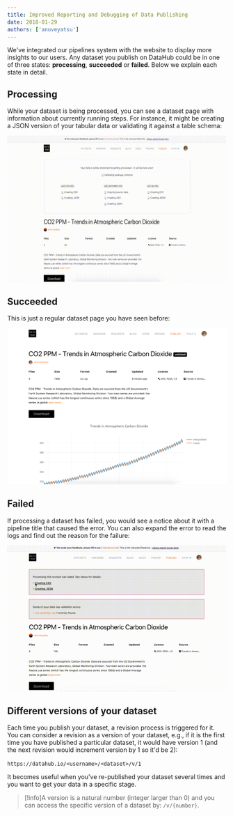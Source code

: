```yaml
---
title: Improved Reporting and Debugging of Data Publishing
date: 2018-01-29
authors: ['anuveyatsu']
---
```


We've integrated our pipelines system with the website to display more insights to our users. Any dataset you publish on DataHub could be in one of three states: **processing**, **succeeded** or **failed**. Below we explain each state in detail.

## Processing

While your dataset is being processed, you can see a dataset page with information about currently running steps. For instance, it might be creating a JSON version of your tabular data or validating it against a table schema:

![](/assets/processing-dataset.gif)

## Succeeded

This is just a regular dataset page you have seen before:

![](/assets/succeeded-dataset.png)

## Failed

If processing a dataset has failed, you would see a notice about it with a pipeline title that caused the error. You can also expand the error to read the logs and find out the reason for the failure:

![](/assets/failed-dataset.gif)


## Different versions of your dataset

Each time you publish your dataset, a revision process is triggered for it. You can consider a revision as a version of your dataset, e.g., if it is the first time you have published a particular dataset, it would have version 1 (and the next revision would increment version by 1 so it'd be 2):

`https://datahub.io/<username>/<dataset>/v/1`

It becomes useful when you've re-published your dataset several times and you want to get your data in a specific stage.


>[!info]A version is a natural number (integer larger than 0) and you can access the specific version of a dataset by:
`/v/{number}`.
